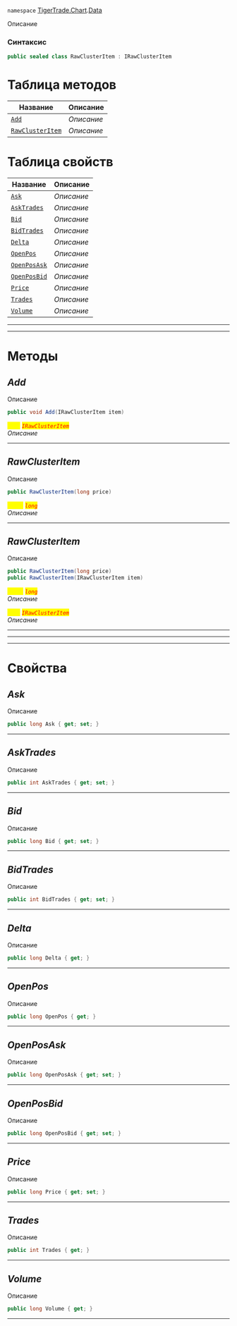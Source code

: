 
`namespace` [TigerTrade.Chart](../../TigerTrade.Chart.md).[Data](../../TigerTrade.Chart/Data.md)


Описание

### Синтаксис
```csharp
public sealed class RawClusterItem : IRawClusterItem
```


# Таблица методов
| Название | Описание |
| --- | --- |
| [`Add`](./RawClusterItem.cs/Методы/Add.md) | *Описание* |
| [`RawClusterItem`](./RawClusterItem.cs/Методы/RawClusterItem.md) | *Описание* |

# Таблица свойств
| Название | Описание |
| --- | --- |
| [`Ask`](./RawClusterItem.cs/Свойства/Ask.md) | *Описание* |
| [`AskTrades`](./RawClusterItem.cs/Свойства/AskTrades.md) | *Описание* |
| [`Bid`](./RawClusterItem.cs/Свойства/Bid.md) | *Описание* |
| [`BidTrades`](./RawClusterItem.cs/Свойства/BidTrades.md) | *Описание* |
| [`Delta`](./RawClusterItem.cs/Свойства/Delta.md) | *Описание* |
| [`OpenPos`](./RawClusterItem.cs/Свойства/OpenPos.md) | *Описание* |
| [`OpenPosAsk`](./RawClusterItem.cs/Свойства/OpenPosAsk.md) | *Описание* |
| [`OpenPosBid`](./RawClusterItem.cs/Свойства/OpenPosBid.md) | *Описание* |
| [`Price`](./RawClusterItem.cs/Свойства/Price.md) | *Описание* |
| [`Trades`](./RawClusterItem.cs/Свойства/Trades.md) | *Описание* |
| [`Volume`](./RawClusterItem.cs/Свойства/Volume.md) | *Описание* |





***  
***  
# Методы

## *Add*
Описание

```csharp
public void Add(IRawClusterItem item)
```

<mark style="color:yellow;">`item`</mark> <mark style="color:red;">*`IRawClusterItem`*</mark>  
 *Описание*  


***                

## *RawClusterItem*
Описание

```csharp
public RawClusterItem(long price)
```
<mark style="color:yellow;">`price`</mark> <mark style="color:red;">*`long`*</mark>  
 *Описание*  


***                

## *RawClusterItem*
Описание

```csharp
public RawClusterItem(long price)
public RawClusterItem(IRawClusterItem item)
```
<mark style="color:yellow;">`price`</mark> <mark style="color:red;">*`long`*</mark>  
 *Описание*  

<mark style="color:yellow;">`item`</mark> <mark style="color:red;">*`IRawClusterItem`*</mark>  
 *Описание*  


***                
***
  ***
  # Свойства

## *Ask*
Описание

```csharp
public long Ask { get; set; }
```
***

## *AskTrades*
Описание

```csharp
public int AskTrades { get; set; }
```
***

## *Bid*
Описание

```csharp
public long Bid { get; set; }
```
***

## *BidTrades*
Описание

```csharp
public int BidTrades { get; set; }
```
***

## *Delta*
Описание

```csharp
public long Delta { get; }
```
***

## *OpenPos*
Описание

```csharp
public long OpenPos { get; }
```
***

## *OpenPosAsk*
Описание

```csharp
public long OpenPosAsk { get; set; }
```
***

## *OpenPosBid*
Описание

```csharp
public long OpenPosBid { get; set; }
```
***

## *Price*
Описание

```csharp
public long Price { get; set; }
```
***

## *Trades*
Описание

```csharp
public int Trades { get; }
```
***

## *Volume*
Описание

```csharp
public long Volume { get; }
```
***


